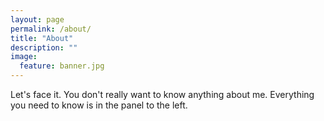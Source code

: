 ```yaml
---
layout: page
permalink: /about/
title: "About"
description: ""
image:
  feature: banner.jpg
---  
```


Let's face it. You don't really want to know anything about me. Everything you need to know is in the panel to the left. 
